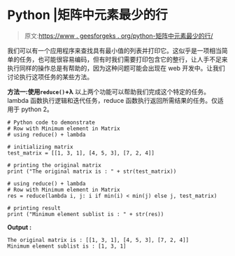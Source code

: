 # Python |矩阵中元素最少的行

> 原文:[https://www . geesforgeks . org/python-矩阵中元素最少的行/](https://www.geeksforgeeks.org/python-row-with-minimum-element-in-matrix/)

我们可以有一个应用程序来查找具有最小值的列表并打印它。这似乎是一项相当简单的任务，也可能很容易编码，但有时我们需要打印包含它的整行，让人手不足来执行同样的操作总是有帮助的，因为这种问题可能会出现在 web 开发中。让我们讨论执行这项任务的某些方法。

**方法一:使用`reduce()`+λ**
以上两个功能可以帮助我们完成这个特定的任务。lambda 函数执行逻辑和迭代任务，reduce 函数执行返回所需结果的任务。仅适用于 python 2。

```
# Python code to demonstrate
# Row with Minimum element in Matrix
# using reduce() + lambda

# initializing matrix 
test_matrix = [[1, 3, 1], [4, 5, 3], [7, 2, 4]]

# printing the original matrix
print ("The original matrix is : " + str(test_matrix))

# using reduce() + lambda
# Row with Minimum element in Matrix
res = reduce(lambda i, j: i if min(i) < min(j) else j, test_matrix)

# printing result
print ("Minimum element sublist is : " + str(res))
```

**Output :**

```
The original matrix is : [[1, 3, 1], [4, 5, 3], [7, 2, 4]]
Minimum element sublist is : [1, 3, 1]

```